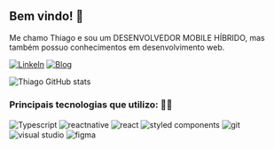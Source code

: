 ## Bem vindo! 👋
</h1>
<p>
Me chamo Thiago e sou um DESENVOLVEDOR MOBILE HÍBRIDO, mas também possuo conhecimentos em desenvolvimento web.    
</p>


[![LinkeIn](https://img.shields.io/badge/LinkedIn-0077B5?style=for-the-badge&logo=linkedin&logoColor=white)](https://www.linkedin.com/in/thiago-albuquerque-23a838222)
[![Blog](https://img.shields.io/badge/Blogger-FF5722?style=for-the-badge&logo=blogger&logoColor=white)](https://blog-meuportfolio.vercel.app/)

![Thiago GitHub stats](https://github-readme-stats.vercel.app/api?username=thiago-albuquerque&show_icons=true&theme=dracula)

</b>

### Principais tecnologias que utilizo: 👨‍💻

<div style='display: inline_block'></b>
    <img align='center' alt='Typescript' src='https://img.shields.io/badge/TypeScript-007ACC?style=for-the-badge&logo=typescript&logoColor=white'
    />
    <img align='center' alt='reactnative' src='https://img.shields.io/badge/React_Native-20232A?style=for-the-badge&logo=react&logoColor=61DAFB'
    />
    <img align='center' alt='react' src='https://img.shields.io/badge/React-20232A?style=for-the-badge&logo=react&logoColor=61DAFB'
    />
    <img align='center' alt='styled components' src='https://img.shields.io/badge/styled--components-DB7093?style=for-the-badge&logo=styled-components&logoColor=white'
    />
    <img align='center' alt='git' src='https://img.shields.io/badge/GIT-E44C30?style=for-the-badge&logo=git&logoColor=white'
    />
    <img align='center' alt='visual studio' src='https://img.shields.io/badge/Visual_Studio_Code-0078D4?style=for-the-badge&logo=visual%20studio%20code&logoColor=white'
    />
    <img align='center' alt='figma' src='https://img.shields.io/badge/Figma-F24E1E?style=for-the-badge&logo=figma&logoColor=white'
    />    
</div></br>






